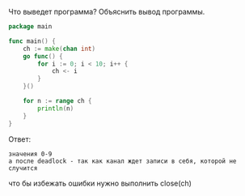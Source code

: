 Что выведет программа? Объяснить вывод программы.

```go
package main

func main() {
	ch := make(chan int)
	go func() {
		for i := 0; i < 10; i++ {
			ch <- i
		}
	}()

	for n := range ch {
		println(n)
	}
}
```

Ответ:
```
значения 0-9
а после deadlock - так как канал ждет записи в себя, которой не случится
```
что бы избежать ошибки нужно выполнить close(ch)